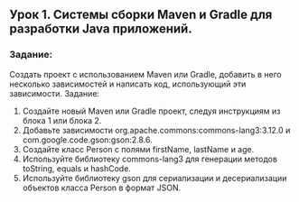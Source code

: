 ## Урок 1. Системы сборки Maven и Gradle для разработки Java приложений.

### Задание:

Создать проект с использованием Maven или Gradle, добавить в него несколько зависимостей и написать код, использующий эти зависимости.
Задание:
1. Создайте новый Maven или Gradle проект, следуя инструкциям из блока 1 или блока 2.
2. Добавьте зависимости org.apache.commons:commons-lang3:3.12.0 и com.google.code.gson:gson:2.8.6.
3. Создайте класс Person с полями firstName, lastName и age.
4. Используйте библиотеку commons-lang3 для генерации методов toString, equals и hashCode.
5. Используйте библиотеку gson для сериализации и десериализации объектов класса Person в формат JSON.